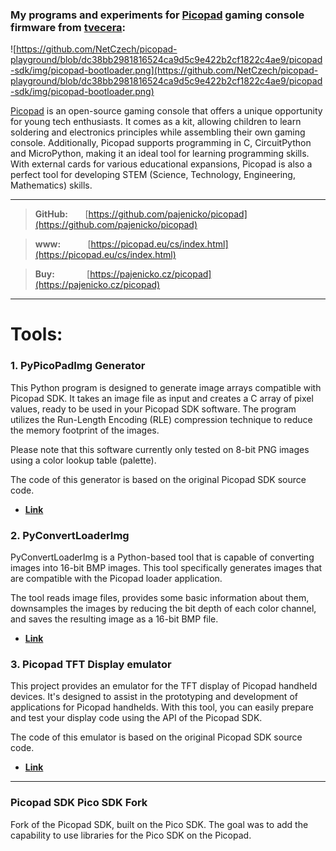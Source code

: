 ### My programs and experiments for [Picopad](https://picopad.eu/cs/index.html) gaming console firmware from [tvecera](https://github.com/tvecera/picopad-playground):

![https://github.com/NetCzech/picopad-playground/blob/dc38bb2981816524ca9d5c9e422b2cf1822c4ae9/picopad-sdk/img/picopad-bootloader.png](https://github.com/NetCzech/picopad-playground/blob/dc38bb2981816524ca9d5c9e422b2cf1822c4ae9/picopad-sdk/img/picopad-bootloader.png)

[Picopad](https://picopad.eu/cs/index.html) is an open-source gaming console that offers a unique opportunity for young tech enthusiasts. It comes as a kit, allowing children to learn soldering and electronics principles while assembling their own gaming console. Additionally, Picopad supports programming in C, CircuitPython and MicroPython, making it an ideal tool for learning programming skills. With external cards for various educational expansions, Picopad is also a perfect tool for developing STEM (Science, Technology, Engineering, Mathematics) skills.

---
> **GitHub:**&nbsp;&nbsp;&nbsp;&nbsp;&nbsp;&nbsp;&nbsp;[https://github.com/pajenicko/picopad](https://github.com/pajenicko/picopad)

> **www:**&nbsp;&nbsp;&nbsp;&nbsp;&nbsp;&nbsp;&nbsp;&nbsp;&nbsp;&nbsp;&nbsp;[https://picopad.eu/cs/index.html](https://picopad.eu/cs/index.html)

> **Buy:**&nbsp;&nbsp;&nbsp;&nbsp;&nbsp;&nbsp;&nbsp;&nbsp;&nbsp;&nbsp;&nbsp;&nbsp;&nbsp;[https://pajenicko.cz/picopad](https://pajenicko.cz/picopad)
---

# Tools:

### **1. PyPicoPadImg Generator**

This Python program is designed to generate image arrays compatible with Picopad SDK. It takes an image file as input and 
creates a C array of pixel values, ready to be used in your Picopad SDK software. The program utilizes the 
Run-Length Encoding (RLE) compression technique to reduce the memory footprint of the images.

Please note that this software currently only tested on 8-bit PNG images using a color lookup table (palette).

The code of this generator is based on the original Picopad SDK source code.

- **[Link](https://github.com/NetCzech/picopad-playground/tree/848e8973c58df0e720713a50837a7a9e324ac736/tools/PyPicoPadImg)**

### **2. PyConvertLoaderImg**

PyConvertLoaderImg is a Python-based tool that is capable of converting images into 16-bit BMP images. This tool
specifically generates images that are compatible with the Picopad loader application.

The tool reads image files, provides some basic information about them, downsamples the images by reducing the bit depth
of each color channel, and saves the resulting image as a 16-bit BMP file.

- **[Link](https://github.com/NetCzech/picopad-playground/tree/848e8973c58df0e720713a50837a7a9e324ac736/tools/PyConvertLoaderImg)**

### **3. Picopad TFT Display emulator**

This project provides an emulator for the TFT display of Picopad handheld devices. It's designed to assist in the
prototyping and development of applications for Picopad handhelds. With this tool, you can easily prepare and test your
display code using the API of the Picopad SDK.

The code of this emulator is based on the original Picopad SDK source code.

- **[Link](https://github.com/NetCzech/picopad-playground/tree/848e8973c58df0e720713a50837a7a9e324ac736/tft-emulator)**

---

### Picopad SDK Pico SDK Fork

Fork of the Picopad SDK, built on the Pico SDK. The goal was to add the capability to use libraries for the Pico SDK 
on the Picopad.
